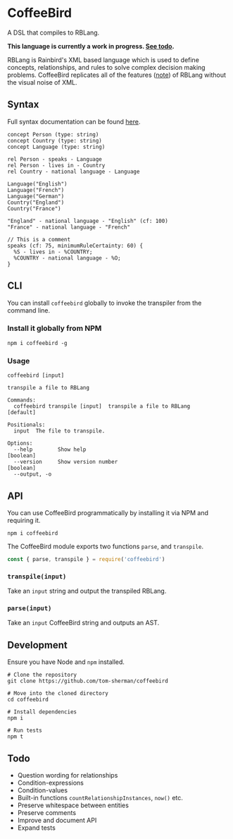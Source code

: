 # CoffeeBird

A DSL that compiles to RBLang.

**This language is currently a work in progress. [See todo](#todo).**

RBLang is Rainbird's XML based language which is used to define concepts, relationships, and rules to solve complex decision making problems. CoffeeBird replicates all of the features ([note](#todo)) of RBLang without the visual noise of XML.

## Syntax

Full syntax documentation can be found [here](syntax.md).

```
concept Person (type: string)
concept Country (type: string)
concept Language (type: string)

rel Person - speaks - Language
rel Person - lives in - Country
rel Country - national language - Language

Language("English")
Language("French")
Language("German")
Country("England")
Country("France")

"England" - national language - "English" (cf: 100)
"France" - national language - "French"

// This is a comment
speaks (cf: 75, minimumRuleCertainty: 60) {
  %S - lives in - %COUNTRY;
  %COUNTRY - national language - %O;
}
```

## CLI

You can install `coffeebird` globally to invoke the transpiler from the command line.


### Install it globally from NPM

```
npm i coffeebird -g
```

### Usage

```
coffeebird [input]

transpile a file to RBLang

Commands:
  coffeebird transpile [input]  transpile a file to RBLang             [default]

Positionals:
  input  The file to transpile.

Options:
  --help        Show help                                              [boolean]
  --version     Show version number                                    [boolean]
  --output, -o
```



## API

You can use CoffeeBird programmatically by installing it via NPM and requiring it.

```
npm i coffeebird
```

The CoffeeBird module exports two functions `parse`, and `transpile`.

```javascript
const { parse, transpile } = require('coffeebird')
```

### `transpile(input)`

Take an `input` string and output the transpiled RBLang.

### `parse(input)`

Take an `input` CoffeeBird string and outputs an AST.

## Development

Ensure you have Node and `npm` installed.

```
# Clone the repository
git clone https://github.com/tom-sherman/coffeebird

# Move into the cloned directory
cd coffeebird

# Install dependencies
npm i

# Run tests
npm t
```

## Todo

* Question wording for relationships
* Condition-expressions
* Condition-values
* Built-in functions `countRelationshipInstances`, `now()` etc.
* Preserve whitespace between entities
* Preserve comments
* Improve and document API
* Expand tests
